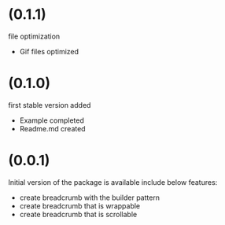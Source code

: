 # (0.1.1)

file optimization

- Gif files optimized

# (0.1.0)

first stable version added

- Example completed
- Readme.md created

# (0.0.1)

Initial version of the package is available
include below features:

- create breadcrumb with the builder pattern
- create breadcrumb that is wrappable
- create breadcrumb that is scrollable